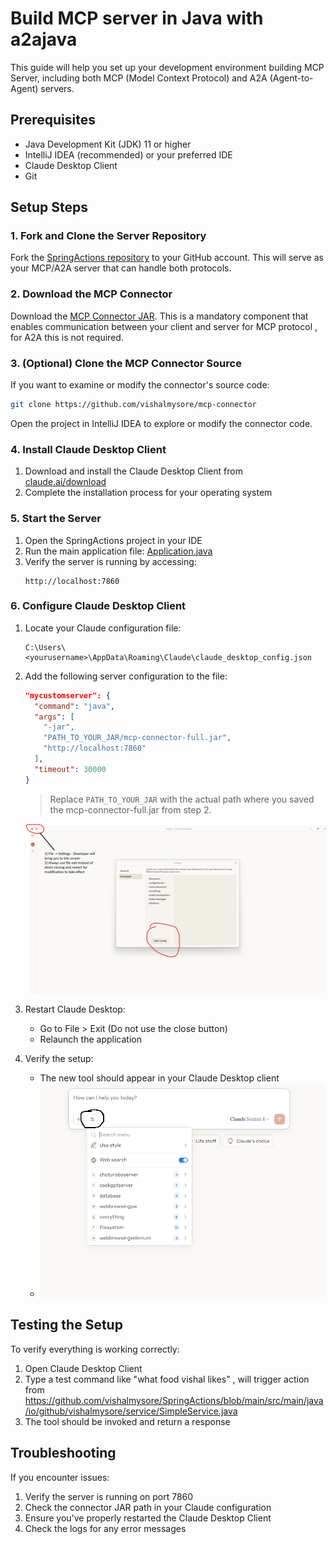 # Build MCP server in Java with a2ajava

This guide will help you set up your development environment building MCP Server, including both MCP (Model Context Protocol) and A2A (Agent-to-Agent) servers.

## Prerequisites
- Java Development Kit (JDK) 11 or higher
- IntelliJ IDEA (recommended) or your preferred IDE
- Claude Desktop Client
- Git

## Setup Steps

### 1. Fork and Clone the Server Repository
Fork the [SpringActions repository](https://github.com/vishalmysore/SpringActions) to your GitHub account. This will serve as your MCP/A2A server that can handle both protocols.

### 2. Download the MCP Connector
Download the [MCP Connector JAR](https://github.com/vishalmysore/mcp-connector/releases/download/release2/mcp-connector-full.jar). This is a mandatory component that enables communication between your client and server for MCP protocol , for A2A this is not required.

### 3. (Optional) Clone the MCP Connector Source
If you want to examine or modify the connector's source code:
```bash
git clone https://github.com/vishalmysore/mcp-connector
```
Open the project in IntelliJ IDEA to explore or modify the connector code.

### 4. Install Claude Desktop Client
1. Download and install the Claude Desktop Client from [claude.ai/download](https://claude.ai/download)
2. Complete the installation process for your operating system

### 5. Start the Server
1. Open the SpringActions project in your IDE
2. Run the main application file: [Application.java](https://github.com/vishalmysore/SpringActions/blob/main/src/main/java/io/github/vishalmysore/Application.java)
3. Verify the server is running by accessing:
   ```
   http://localhost:7860
   ```

### 6. Configure Claude Desktop Client

1. Locate your Claude configuration file:
   ```
   C:\Users\<yourusername>\AppData\Roaming\Claude\claude_desktop_config.json
   ```

2. Add the following server configuration to the file:
   ```json
   "mycustomserver": {
     "command": "java",
     "args": [
       "-jar",
       "PATH_TO_YOUR_JAR/mcp-connector-full.jar",
       "http://localhost:7860"
     ],
     "timeout": 30000
   }
   ```
   > Replace `PATH_TO_YOUR_JAR` with the actual path where you saved the mcp-connector-full.jar from step 2.

   ![Claude Configuration Example](claudeConfig.png)

3. Restart Claude Desktop:
   - Go to File > Exit (Do not use the close button)
   - Relaunch the application

4. Verify the setup:
   - The new tool should appear in your Claude Desktop client
   - ![Claude Tool Setup](claudeToolSetup.png)

## Testing the Setup

To verify everything is working correctly:
1. Open Claude Desktop Client
2. Type a test command like "what food vishal likes" , will trigger action from https://github.com/vishalmysore/SpringActions/blob/main/src/main/java/io/github/vishalmysore/service/SimpleService.java
3. The tool should be invoked and return a response

## Troubleshooting

If you encounter issues:
1. Verify the server is running on port 7860
2. Check the connector JAR path in your Claude configuration
3. Ensure you've properly restarted the Claude Desktop Client
4. Check the logs for any error messages


